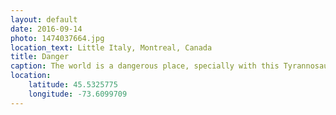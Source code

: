 ```yaml
---
layout: default
date: 2016-09-14
photo: 1474037664.jpg
location_text: Little Italy, Montreal, Canada
title: Danger
caption: The world is a dangerous place, specially with this Tyrannosaurus Rex running free in Montreal!
location:
    latitude: 45.5325775
    longitude: -73.6099709
---
```

